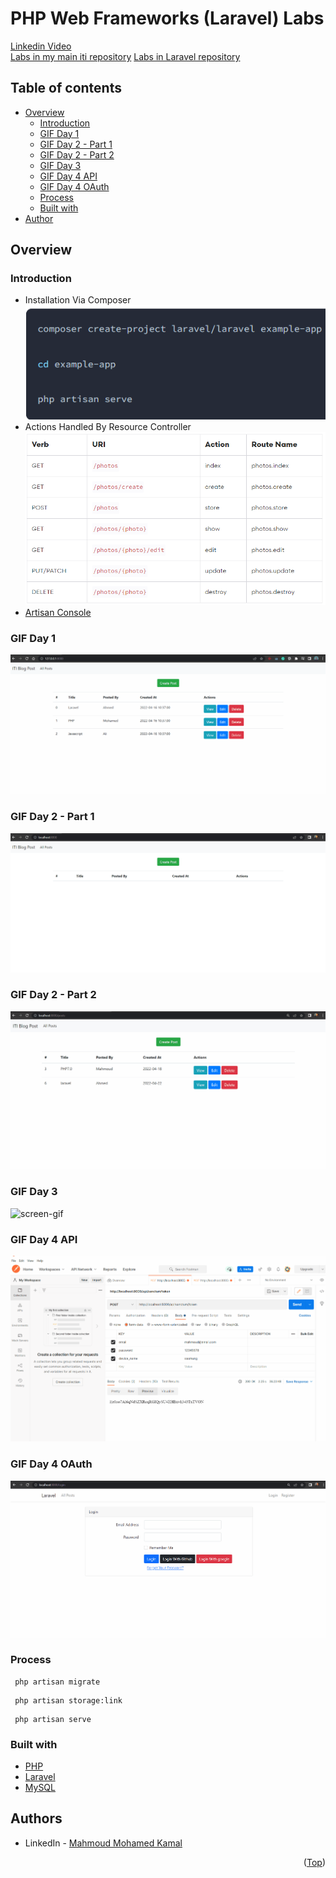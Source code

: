 # PHP Web Frameworks (Laravel) Labs

[Linkedin Video](https://www.linkedin.com/posts/mahmoudfierro98_blog-laravel-iti-activity-6924238233144807424-XPlV/) \
[Labs in my main iti repository](https://github.com/MahmoudFierro98/ITI_OpenSourceApplicationDevelopment/tree/main/PHP_Web_Frameworks/Labs)
[Labs in Laravel repository](https://github.com/MahmoudFierro98/iti-laravel-labs)  

## Table of contents

- [Overview](#overview)
    - [Introduction](#introduction)
    - [GIF Day 1](#gif-day-1)
    - [GIF Day 2 - Part 1](#gif-day-2---part-1)
    - [GIF Day 2 - Part 2](#gif-day-2---part-2)
    - [GIF Day 3](#gif-day-3)
    - [GIF Day 4 API](#gif-day-4-api)
    - [GIF Day 4 OAuth](#gif-day-4-oauth)
    - [Process](#process)
    - [Built with](#built-with)
- [Author](#authors)

## Overview

### Introduction

- Installation Via Composer \
![alt text](./static/Installation_Via_Composer.PNG)
- Actions Handled By Resource Controller \
![alt text](./static/Actions_Handled_By_Resource_Controller.PNG)
- [Artisan Console](https://laravel.com/docs/9.x/artisan)

### GIF Day 1

![screen-gif](./static/DAY1.gif)

### GIF Day 2 - Part 1

![screen-gif](./static/DAY2.1.gif)

### GIF Day 2 - Part 2

![screen-gif](./static/DAY2.2.gif)

### GIF Day 3

![screen-gif](./static/DAY3.gif)

### GIF Day 4 API

![screen-gif](./static/DAY4.api.gif)

### GIF Day 4 OAuth

![screen-gif](./static/DAY4.OAuth.gif)

### Process

 ```
  php artisan migrate
 ```
 ```
  php artisan storage:link
 ```
 ```
  php artisan serve
 ```

### Built with

* [PHP](https://www.php.net/)
* [Laravel](https://laravel.com/)
* [MySQL](https://www.mysql.com/)

## Authors

* LinkedIn - [Mahmoud Mohamed Kamal](https://www.linkedin.com/in/mahmoudfierro98)

<p align="right">(<a href="#top">Top</a>)</p>